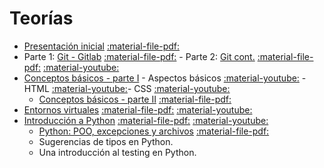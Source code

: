 # Teorías

* [Presentación inicial](clase0) [:material-file-pdf:](clase0.pdf)
* Parte 1: [Git - Gitlab](clase1_1) [:material-file-pdf:](clase1_1.pdf) - Parte 2: [Git cont.](clase1_2) [:material-file-pdf:](clase1_2.pdf) [:material-youtube:](https://youtu.be/w931Lo6ab84)
* [Conceptos básicos - parte I](clase2_1) - Aspectos básicos [:material-youtube:](https://youtu.be/kZiTbrFHEwI) - HTML [:material-youtube:](https://youtu.be/EUm-HjlsUqk)- CSS [:material-youtube:](https://youtu.be/tb4VVTJym6s)
	* [Conceptos básicos - parte II](clase2_2) [:material-file-pdf:](clase2_2.pdf) 
* [Entornos virtuales](clase3_2) [:material-file-pdf:](clase3_2.pdf) [:material-youtube:](https://youtu.be/uBgh_8esLIw) 
* [Introducción a Python](clase3_1) [:material-file-pdf:](clase3_1.pdf) [:material-youtube:](https://youtu.be/T_V0ncHIqWU) 
 	* [Python: POO, excepciones y archivos](clase3_3) [:material-file-pdf:](clase3_3.pdf)
	* Sugerencias de tipos en Python.
	* Una introducción al testing en Python.


